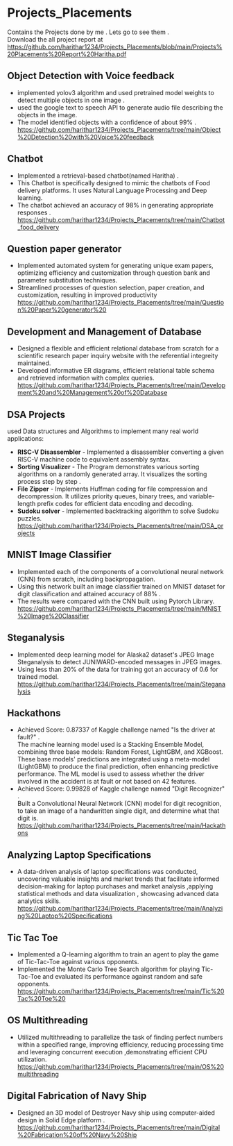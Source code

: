 # Projects_Placements
Contains the Projects done by me . Lets go to see them . <br>
Download the all project report at https://github.com/harithar1234/Projects_Placements/blob/main/Projects%20Placements%20Report%20Haritha.pdf 

## Object Detection with Voice feedback
* implemented yolov3 algorithm and used pretrained model weights to detect multiple objects in one image .
* used the google text to speech API to generate audio file describing the objects in the image. 
* The model identified objects with a confidence of about 99% .
https://github.com/harithar1234/Projects_Placements/tree/main/Object%20Detection%20with%20Voice%20feedback

## Chatbot
* Implemented a retrieval-based chatbot(named Haritha) .
* This Chatbot is specifically designed to mimic the chatbots of Food delivery platforms. It uses Natural Language Processing and Deep learning.
* The chatbot achieved an accuracy of 98% in generating appropriate responses . 
https://github.com/harithar1234/Projects_Placements/tree/main/Chatbot_food_delivery

## Question paper generator
* Implemented automated system for generating unique exam papers, optimizing efficiency and customization through question bank and parameter substitution techniques.
* Streamlined processes of question selection, paper creation, and customization, resulting in improved productivity
 https://github.com/harithar1234/Projects_Placements/tree/main/Question%20Paper%20generator%20

## Development and Management of Database
* Designed a flexible and efficient relational database from scratch for a scientific research paper inquiry website with the referential integreity maintained. 
* Developed informative ER diagrams, efficient relational table schema and retrieved information with complex queries.
  https://github.com/harithar1234/Projects_Placements/tree/main/Development%20and%20Management%20of%20Database

## DSA Projects 
used Data structures and Algorithms to implement many real world applications:<br>
* **RISC-V Disassembler** - Implemented a disassembler converting a given RISC-V machine code to equivalent assembly syntax.
* **Sorting Visualizer** -  The Program demonstrates various sorting algorithms on a randomly generated array. It visualizes the sorting process step by step .
* **File Zipper** - Implements Huffman coding for file compression and decompression. It utilizes priority queues, binary trees, and variable-length prefix codes for efficient data encoding and decoding.
* **Sudoku solver** - Implemented backtracking algorithm to solve Sudoku puzzles. <br>
https://github.com/harithar1234/Projects_Placements/tree/main/DSA_projects

## MNIST Image Classifier 
* Implemented each of the components of a convolutional neural network (CNN) from scratch, including backpropagation.  
* Using this network built an image classifier trained on MNIST dataset for digit classification and attained accuracy of 88% .
* The results were compared with the CNN built using Pytorch Library.<br> 
https://github.com/harithar1234/Projects_Placements/tree/main/MNIST%20Image%20Classifier

## Steganalysis 
* Implemented deep learning model for Alaska2 dataset's JPEG Image Steganalysis to detect JUNIWARD-encoded messages in JPEG images. 
* Using less than 20% of the data for training got an accuracy of 0.6 for trained model.<br>
https://github.com/harithar1234/Projects_Placements/tree/main/Steganalysis

## Hackathons
* Achieved Score: 0.87337 of  Kaggle challenge named "Is the driver at fault?" . <br>
The machine learning model used is a Stacking Ensemble Model, combining three base models: Random Forest, LightGBM, and XGBoost. These base models' predictions are integrated using a meta-model (LightGBM) to produce the final prediction, often enhancing predictive performance. The ML model is used to assess whether the driver involved in the accident is at fault or not based on 42 features. <br>
* Achieved Score: 0.99828 of  Kaggle challenge named "Digit Recognizer"  .<br>
  Built a Convolutional Neural Network (CNN) model for digit recognition, to take an image of a handwritten single digit, and determine what that digit is. <br>
https://github.com/harithar1234/Projects_Placements/tree/main/Hackathons

## Analyzing Laptop Specifications
* A data-driven analysis of laptop specifications was conducted, uncovering valuable insights and market trends that facilitate informed decision-making for laptop purchases and market analysis ,applying statistical methods and data visualization , showcasing advanced data analytics skills.<br>
https://github.com/harithar1234/Projects_Placements/tree/main/Analyzing%20Laptop%20Specifications

## Tic Tac Toe 
* Implemented a Q-learning algorithm to train an agent to play the game of Tic-Tac-Toe against various opponents.
* Implemented the Monte Carlo Tree Search algorithm for playing Tic-Tac-Toe and evaluated its performance against random and safe opponents.<br>
https://github.com/harithar1234/Projects_Placements/tree/main/Tic%20Tac%20Toe%20

## OS Multithreading 
* Utilized multithreading to parallelize the task of finding perfect numbers within a specified range, improving efficiency, reducing processing time and leveraging concurrent execution ,demonstrating efficient CPU utilization. <br>
https://github.com/harithar1234/Projects_Placements/tree/main/OS%20multithreading

## Digital Fabrication of Navy Ship
* Designed an 3D model of Destroyer Navy ship using computer-aided design in Solid Edge platform .<br>
https://github.com/harithar1234/Projects_Placements/tree/main/Digital%20Fabrication%20of%20Navy%20Ship
